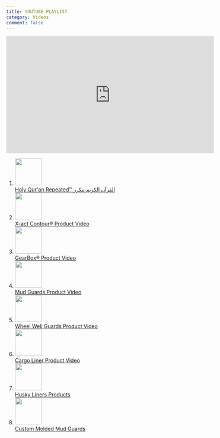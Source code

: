 ```yaml
---
title: YOUTUBE PLAYLIST
category: Videos
comment: false
---
```


<!-- partial:index.partial.html -->
<div class="vid-main-wrapper clearfix">

<!-- THE YOUTUBE PLAYER -->
<div class="vid-container">
     <iframe id="vid_frame" src="https://www.youtube.com/embed/playlist?list=PL4zzNO1AFRUl8HhXpDFH8u-lIiqaBKuGT" frameborder="0" width="560" height="315"></iframe>
</div>

<!-- THE PLAYLIST -->
<div class="vid-list-container">
 <ol id="vid-list">
      <li>
      <a href="javascript:void();" onClick="document.getElementById('vid_frame').src='https://youtube.com/embed/ua2_KMk0KBc?autoplay=1&rel=0&showinfo=0&autohide=1'">
      <span class="vid-thumb"><img width=72 src="https://img.youtube.com/vi/ua2_KMk0KBc/default.jpg" /></span>
      <div class="desc">Holy Qur'an Repeated™ القرآن الكريم مكرر</div>
      </a>
      </li>
      <li>
      <a href="javascript:void();" onClick="document.getElementById('vid_frame').src='https://youtube.com/embed/9P7mEf4bilg?autoplay=1&rel=0&showinfo=0&autohide=1'">
      <span class="vid-thumb"><img width=72 src="https://img.youtube.com/vi/9P7mEf4bilg/default.jpg" /></span>
      <div class="desc">X-act Contour® Product Video</div>
      </a>
      </li>
      <li>
      <a href="javascript:void();" onClick="document.getElementById('vid_frame').src='https://youtube.com/embed/KHxNpXovl58?autoplay=1&rel=0&showinfo=0&autohide=1'">
      <span class="vid-thumb"><img width=72 src="https://img.youtube.com/vi/KHxNpXovl58/default.jpg" /></span>
      <div class="desc">GearBox® Product Video</div>
      </a>
      </li>
      <li>
      <a href="javascript:void();" onClick="document.getElementById('vid_frame').src='https://youtube.com/embed/D_a2UBGsePQ?autoplay=1&rel=0&showinfo=0&autohide=1'">
      <span class="vid-thumb"><img width=72 src="https://img.youtube.com/vi/D_a2UBGsePQ/default.jpg" /></span>
      <div class="desc">Mud Guards Product Video</div>
      </a>
      </li>
      <li>
      <a href="javascript:void();" onClick="document.getElementById('vid_frame').src='https://youtube.com/embed/vYoh2IgoBXg?autoplay=1&rel=0&showinfo=0&autohide=1'">
      <span class="vid-thumb"><img width=72 src="https://img.youtube.com/vi/vYoh2IgoBXg/default.jpg" /></span>
      <div class="desc">Wheel Well Guards Product Video</div>
      </a>
      </li>
      <li>
      <a href="javascript:void();" onClick="document.getElementById('vid_frame').src='https://youtube.com/embed/RTHI_uGyfTM?autoplay=1&rel=0&showinfo=0&autohide=1'">
      <span class="vid-thumb"><img width=72 src="https://img.youtube.com/vi/RTHI_uGyfTM/default.jpg" /></span>
      <div class="desc">Cargo Liner Product Video</div>
      </a>
      </li>
      <li>
      <a href="javascript:void();" onClick="document.getElementById('vid_frame').src='https://youtube.com/embed/EvTjAjLNphE?autoplay=1&rel=0&showinfo=0&autohide=1'">
      <span class="vid-thumb"><img width=72 src="https://img.youtube.com/vi/EvTjAjLNphE/default.jpg" /></span>
      <div class="desc">Husky Liners Products</div>
      </a>
      </li>
      <li>
      <a href="javascript:void();" onClick="document.getElementById('vid_frame').src='https://youtube.com/embed/-Qpc79oaJQg?autoplay=1&rel=0&showinfo=0&autohide=1'">
      <span class="vid-thumb"><img width=72 src="https://img.youtube.com/vi/-Qpc79oaJQg/default.jpg" /></span>
      <div class="desc">Custom Molded Mud Guards</div>
      </a>
      </li>
</div>
      
<script>
     var imageno =1;
        displayimg(imageno);

     function nextimg(n){
            displayimg(imageno += n)
        }

     function currentSlide(n){
            displayimg(imageno = n)
        }

     function displayimg(n){
        var i;
        var image = document.getElementsByClassName("image");
        var dots = document.getElementsByClassName("dot");

        if(n > image.length){
             imageno = 1;
            }

        if(n < 1){
             imageno = image.length;
            }

        for(i=0; i < image.length; i++){
             mage[i].style.display = "none";
            }

        for(i=0; i < dots.length; i++){
                dots[i].className = dots[i].className.replace(" active", "");
            }

            image[imageno - 1].style.display ="block";
            dots[imageno - 1].className += " active";
        }
</script>
